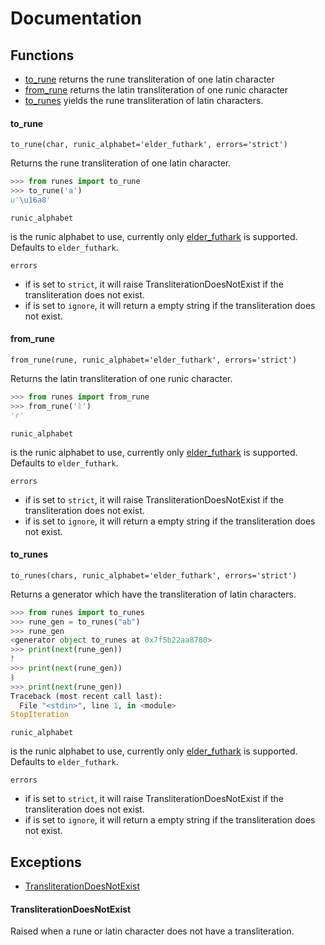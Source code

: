 # Documentation

## Functions 

* [to_rune](#to_rune) returns the rune transliteration of one latin character
* [from_rune](#from_rune) returns the latin transliteration of one runic character
* [to_runes](#to_runes) yields the rune transliteration of latin characters.


#### to_rune
<a name="to_rune"></a>

`to_rune(char, runic_alphabet='elder_futhark', errors='strict')`

Returns the rune transliteration of one latin character.

```python
>>> from runes import to_rune
>>> to_rune('a')
u'\u16a8'
```

`runic_alphabet` 

is the runic alphabet to use, currently only [elder_futhark](https://en.wikipedia.org/wiki/Elder_Futhark) is supported. Defaults to `elder_futhark`.

`errors` 

* if is set to `strict`, it will raise TransliterationDoesNotExist if the transliteration does not exist.
* if is set to `ignore`, it will return a empty string if the transliteration does not exist.


#### from_rune
<a name="from_rune"></a>

`from_rune(rune, runic_alphabet='elder_futhark', errors='strict')`

Returns the latin transliteration of one runic character.

```python
>>> from runes import from_rune
>>> from_rune('ᚱ')
'r'
```

`runic_alphabet` 

is the runic alphabet to use, currently only [elder_futhark](https://en.wikipedia.org/wiki/Elder_Futhark) is supported. Defaults to `elder_futhark`.

`errors` 

* if is set to `strict`, it will raise TransliterationDoesNotExist if the transliteration does not exist.
* if is set to `ignore`, it will return a empty string if the transliteration does not exist.


#### to_runes
<a name="to_runes"></a>

`to_runes(chars, runic_alphabet='elder_futhark', errors='strict')`

Returns a generator which have the transliteration of latin characters.

```python
>>> from runes import to_runes
>>> rune_gen = to_runes("ab")
>>> rune_gen
<generator object to_runes at 0x7f5b22aa8780>
>>> print(next(rune_gen))
ᚨ
>>> print(next(rune_gen))
ᛒ
>>> print(next(rune_gen))
Traceback (most recent call last):
  File "<stdin>", line 1, in <module>
StopIteration
```

`runic_alphabet` 

is the runic alphabet to use, currently only [elder_futhark](https://en.wikipedia.org/wiki/Elder_Futhark) is supported. Defaults to `elder_futhark`.

`errors` 

* if is set to `strict`, it will raise TransliterationDoesNotExist if the transliteration does not exist.
* if is set to `ignore`, it will return a empty string if the transliteration does not exist.


## Exceptions

* [TransliterationDoesNotExist](#transliteration_does_not_exist)

#### TransliterationDoesNotExist
<a name="transliteration_does_not_exist"></a>

Raised when a rune or latin character does not have a transliteration.
